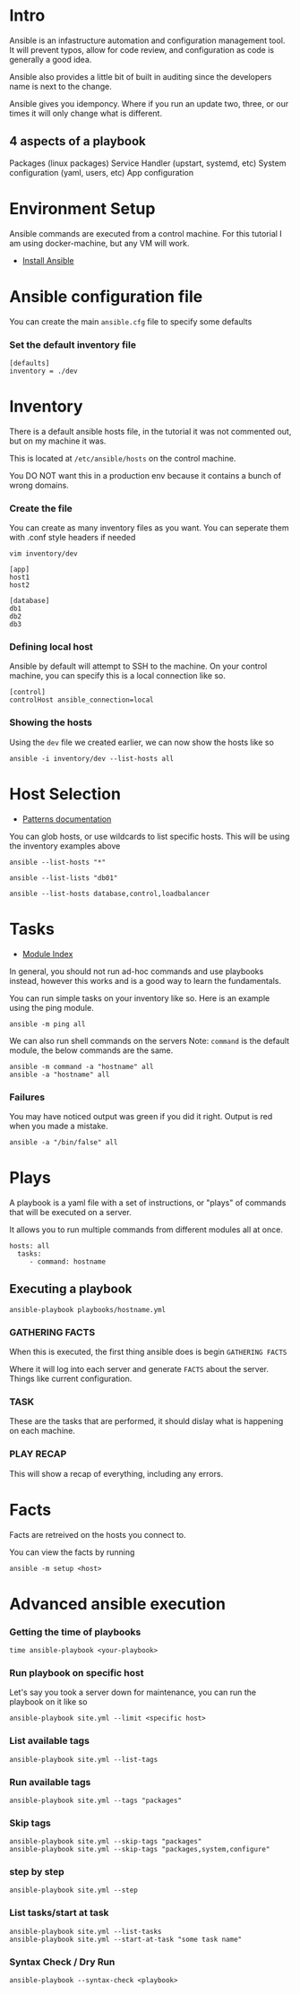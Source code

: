 # Intro

Ansible is an infastructure automation and configuration management tool. It will prevent typos, allow for code review, and configuration as code is generally a good idea.

Ansible also provides a little bit of built in auditing since the developers name is next to the change.

Ansible gives you idemponcy. Where if you run an update two, three, or our times it will only change what is different.

## 4 aspects of a playbook

Packages (linux packages)
Service Handler (upstart, systemd, etc)
System configuration (yaml, users, etc)
App configuration

# Environment Setup

Ansible commands are executed from a control machine. For this tutorial I am using docker-machine, but any VM will work.

- [Install Ansible](https://docs.ansible.com/ansible/latest/installation_guide/intro_installation.html#installing-ansible-on-ubuntu)

# Ansible configuration file

You can create the main `ansible.cfg` file to specify some defaults

### Set the default inventory file

```
[defaults]
inventory = ./dev
```

# Inventory

There is a default ansible hosts file, in the tutorial it was not commented out, but on my machine it was.

This is located at `/etc/ansible/hosts` on the control machine.

You DO NOT want this in a production env because it contains a bunch of wrong domains.

### Create the file

You can create as many inventory files as you want. You can seperate them with .conf style headers if needed

```
vim inventory/dev
```

```
[app]
host1
host2

[database]
db1
db2
db3
```

### Defining local host

Ansible by default will attempt to SSH to the machine. On your control machine, you can specify this is a local connection like so.

```
[control]
controlHost ansible_connection=local
```

### Showing the hosts

Using the `dev` file we created earlier, we can now show the hosts like so

```
ansible -i inventory/dev --list-hosts all
```

# Host Selection

- [Patterns documentation](https://docs.ansible.com/ansible/latest/user_guide/intro_patterns.html)

You can glob hosts, or use wildcards to list specific hosts. This will be using the inventory examples above

```
ansible --list-hosts "*"
```

```
ansible --list-lists "db01"
```

```
ansible --list-hosts database,control,loadbalancer
```

# Tasks

- [Module Index](https://docs.ansible.com/ansible/2.9/modules/modules_by_category.html)

In general, you should not run ad-hoc commands and use playbooks instead, however this works and is a good way to learn the fundamentals.

You can run simple tasks on your inventory like so. Here is an example using the ping module.

```
ansible -m ping all
```

We can also run shell commands on the servers
Note: `command` is the default module, the below commands are the same.

```
ansible -m command -a "hostname" all
ansible -a "hostname" all
```

### Failures

You may have noticed output was green if you did it right. Output is red when you made a mistake.

```
ansible -a "/bin/false" all
```

# Plays

A playbook is a yaml file with a set of instructions, or "plays" of commands that will be executed on a server.

It allows you to run multiple commands from different modules all at once.

```
hosts: all
  tasks:
     - command: hostname
```

## Executing a playbook

```
ansible-playbook playbooks/hostname.yml
```

### GATHERING FACTS

When this is executed, the first thing ansible does is begin `GATHERING FACTS`

Where it will log into each server and generate `FACTS` about the server. Things like current configuration.

### TASK

These are the tasks that are performed, it should dislay what is happening on each machine.

### PLAY RECAP

This will show a recap of everything, including any errors.

# Facts

Facts are retreived on the hosts you connect to.

You can view the facts by running

```
ansible -m setup <host>
```

# Advanced ansible execution

### Getting the time of playbooks

```
time ansible-playbook <your-playbook>
```

### Run playbook on specific host

Let's say you took a server down for maintenance, you can run the playbook on it like so

```
ansible-playbook site.yml --limit <specific host>
```

### List available tags

```
ansible-playbook site.yml --list-tags
```

### Run available tags

```
ansible-playbook site.yml --tags "packages"
```

### Skip tags

```
ansible-playbook site.yml --skip-tags "packages"
ansible-playbook site.yml --skip-tags "packages,system,configure"
```

### step by step

```
ansible-playbook site.yml --step
```

### List tasks/start at task

```
ansible-playbook site.yml --list-tasks
ansible-playbook site.yml --start-at-task "some task name"
```

### Syntax Check / Dry Run

```
ansible-playbook --syntax-check <playbook>
```

